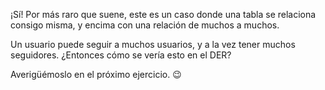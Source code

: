 ¡Sí! Por más raro que suene, este es un caso donde una tabla se relaciona consigo misma, y encima con una relación de muchos a muchos. 

Un usuario puede seguir a muchos usuarios, y a la vez tener muchos seguidores. ¿Entonces cómo se vería esto en el DER? 

Averigüémoslo en el próximo ejercicio. :wink:

